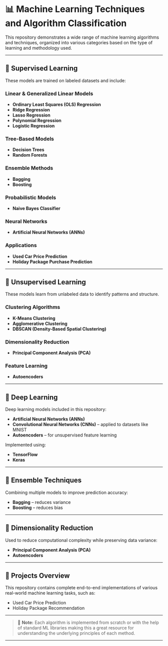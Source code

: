 # 📊 Machine Learning Techniques and Algorithm Classification

This repository demonstrates a wide range of machine learning algorithms and techniques, organized into various categories based on the type of learning and methodology used.

---

## 🔹 Supervised Learning

These models are trained on labeled datasets and include:

### Linear & Generalized Linear Models

* **Ordinary Least Squares (OLS) Regression**
* **Ridge Regression**
* **Lasso Regression**
* **Polynomial Regression**
* **Logistic Regression**

### Tree-Based Models

* **Decision Trees**
* **Random Forests**

### Ensemble Methods

* **Bagging**
* **Boosting**

### Probabilistic Models

* **Naive Bayes Classifier**

### Neural Networks

* **Artificial Neural Networks (ANNs)**

### Applications

* **Used Car Price Prediction**
* **Holiday Package Purchase Prediction**

---

## 🔹 Unsupervised Learning

These models learn from unlabeled data to identify patterns and structure.

### Clustering Algorithms

* **K-Means Clustering**
* **Agglomerative Clustering**
* **DBSCAN (Density-Based Spatial Clustering)**

### Dimensionality Reduction

* **Principal Component Analysis (PCA)**

### Feature Learning

* **Autoencoders**

---

## 🔹 Deep Learning

Deep learning models included in this repository:

* **Artificial Neural Networks (ANNs)**
* **Convolutional Neural Networks (CNNs)** – applied to datasets like MNIST
* **Autoencoders** – for unsupervised feature learning

Implemented using:

* **TensorFlow**
* **Keras**

---

## 🔹 Ensemble Techniques

Combining multiple models to improve prediction accuracy:

* **Bagging** – reduces variance
* **Boosting** – reduces bias

---

## 🔹 Dimensionality Reduction

Used to reduce computational complexity while preserving data variance:

* **Principal Component Analysis (PCA)**
* **Autoencoders**

---

## 📂 Projects Overview

This repository contains complete end-to-end implementations of various real-world machine learning tasks, such as:

* Used Car Price Prediction
* Holiday Package Recommendation

---

> 📌 **Note:** Each algorithm is implemented from scratch or with the help of standard ML libraries making this a great resource for understanding the underlying principles of each method.

---

